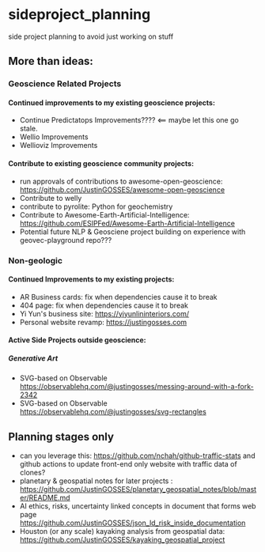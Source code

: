 # sideproject_planning
side project planning to avoid just working on stuff

## More than ideas:
### Geoscience Related Projects
#### Continued improvements to my existing geoscience projects:
- Continue Predictatops Improvements???? <== maybe let this one go stale.
- Wellio Improvements
- Wellioviz Improvements
#### Contribute to existing geoscience community projects:
- run approvals of contributions to awesome-open-geoscience: https://github.com/JustinGOSSES/awesome-open-geoscience
- Contribute to welly
- contribute to pyrolite: Python for geochemistry
- Contribute to Awesome-Earth-Artificial-Intelligence:  https://github.com/ESIPFed/Awesome-Earth-Artificial-Intelligence
- Potential future NLP & Geosciene project building on experience with geovec-playground repo???

### Non-geologic 
#### Continued Improvements to my existing projects:
- AR Business cards: fix when dependencies cause it to break
- 404 page: fix when dependencies cause it to break
- Yi Yun's business site: https://yiyunlininteriors.com/
- Personal website revamp: https://justingosses.com

#### Active Side Projects outside geoscience:
##### Generative Art
- SVG-based on Observable https://observablehq.com/@justingosses/messing-around-with-a-fork-2342
- SVG-based on Observable https://observablehq.com/@justingosses/svg-rectangles


## Planning stages only
- can you leverage this: https://github.com/nchah/github-traffic-stats and github actions to update front-end only website with traffic data of clones?
- planetary & geospatial notes for later projects : https://github.com/JustinGOSSES/planetary_geospatial_notes/blob/master/README.md
- AI ethics, risks, uncertainty linked concepts in document that forms web page https://github.com/JustinGOSSES/json_ld_risk_inside_documentation
- Houston (or any scale) kayaking analysis from geospatial data: https://github.com/JustinGOSSES/kayaking_geospatial_project
